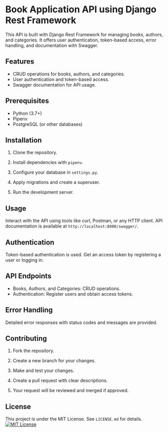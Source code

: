 
# Book Application API using Django Rest Framework

This API is built with Django Rest Framework for managing books, authors, and categories. It offers user authentication, token-based access, error handling, and documentation with Swagger.

## Features

- CRUD operations for books, authors, and categories.
- User authentication and token-based access.
- Swagger documentation for API usage.

## Prerequisites

- Python (3.7+)
- Pipenv
- PostgreSQL (or other databases)

## Installation

1. Clone the repository.

2. Install dependencies with `pipenv`.

3. Configure your database in `settings.py`.

4. Apply migrations and create a superuser.

5. Run the development server.

## Usage

Interact with the API using tools like curl, Postman, or any HTTP client. API documentation is available at `http://localhost:8000/swagger/`.

## Authentication

Token-based authentication is used. Get an access token by registering a user or logging in.

## API Endpoints

- Books, Authors, and Categories: CRUD operations.
- Authentication: Register users and obtain access tokens.

## Error Handling

Detailed error responses with status codes and messages are provided.

## Contributing

1. Fork the repository.

2. Create a new branch for your changes.

3. Make and test your changes.

4. Create a pull request with clear descriptions.

5. Your request will be reviewed and merged if approved.

## License

This project is under the MIT License. See `LICENSE.md` for details.
[![MIT License](https://img.shields.io/badge/License-MIT-green.svg)](https://choosealicense.com/licenses/mit/)